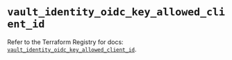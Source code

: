 # `vault_identity_oidc_key_allowed_client_id`

Refer to the Terraform Registry for docs: [`vault_identity_oidc_key_allowed_client_id`](https://registry.terraform.io/providers/hashicorp/vault/4.8.0/docs/resources/identity_oidc_key_allowed_client_id).
